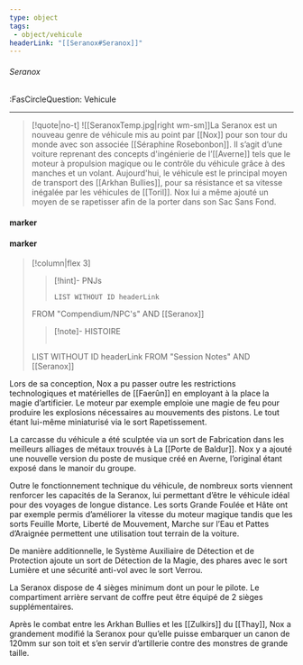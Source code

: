 ```yaml
---
type: object
tags:
 - object/vehicule
headerLink: "[[Seranox#Seranox]]"
---
```


###### Seranox
<span class="sub2">:FasCircleQuestion: Vehicule</span>
___

> [!quote|no-t]
>![[SeranoxTemp.jpg|right wm-sm]]La Seranox est un nouveau genre de véhicule mis au point par [[Nox]] pour son tour du monde avec son associée [[Séraphine Rosebonbon]]. Il s’agit d’une voiture reprenant des concepts d'ingénierie de l’[[Averne]] tels que le moteur à propulsion magique ou le contrôle du véhicule grâce à des manches et un volant.
>Aujourd'hui, le véhicule est le principal moyen de transport des [[Arkhan Bullies]], pour sa résistance et sa vitesse inégalée par les véhicules de [[Toril]]. Nox lui a même ajouté un moyen de se rapetisser afin de la porter dans son Sac Sans Fond.

<span class="clearfix"></span>

#### marker
#### marker
> [!column|flex 3]
>>[!hint]- PNJs
>>```dataview
>>LIST WITHOUT ID headerLink
>FROM "Compendium/NPC's" AND [[Seranox]]
>
>>[!note]- HISTOIRE
>>```dataview
>LIST WITHOUT ID headerLink
>FROM "Session Notes" AND [[Seranox]]

Lors de sa conception, Nox a pu passer outre les restrictions technologiques et matérielles de [[Faerûn]] en employant à la place la magie d’artificier. Le moteur par exemple emploie une magie de feu pour produire les explosions nécessaires au mouvements des pistons. Le tout étant lui-même miniaturisé via le sort Rapetissement. 

La carcasse du véhicule a été sculptée via un sort de Fabrication dans les meilleurs alliages de métaux trouvés à La [[Porte de Baldur]]. Nox y a ajouté une nouvelle version du poste de musique créé en Averne, l’original étant exposé dans le manoir du groupe. 

Outre le fonctionnement technique du véhicule, de nombreux sorts viennent renforcer les capacités de la Seranox, lui permettant d’être le véhicule idéal pour des voyages de longue distance. Les sorts Grande Foulée et Hâte ont par exemple permis d’améliorer la vitesse du moteur magique tandis que les sorts Feuille Morte, Liberté de Mouvement, Marche sur l’Eau et Pattes d’Araignée permettent une utilisation tout terrain de la voiture.

De manière additionnelle, le Système Auxiliaire de Détection et de Protection ajoute un sort de Détection de la Magie, des phares avec le sort Lumière et une sécurité anti-vol avec le sort Verrou.

La Seranox dispose de 4 sièges minimum dont un pour le pilote. Le compartiment arrière servant de coffre peut être équipé de 2 sièges supplémentaires.

Après le combat entre les Arkhan Bullies et les [[Zulkirs]] du [[Thay]], Nox a grandement modifié la Seranox pour qu’elle puisse embarquer un canon de 120mm sur son toit et s’en servir d’artillerie contre des monstres de grande taille.
